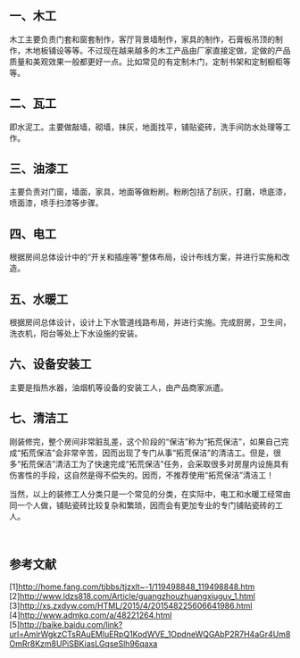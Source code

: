 ## **一、木工**
木工主要负责门套和窗套制作，客厅背景墙制作，家具的制作，石膏板吊顶的制作，木地板铺设等等。不过现在越来越多的木工产品由厂家直接定做，定做的产品质量和美观效果一般都更好一点。比如常见的有定制木门，定制书架和定制橱柜等等。
## **二、瓦工**
即水泥工。主要做敲墙，砌墙，抹灰，地面找平，铺贴瓷砖，洗手间防水处理等工作。
## **三、油漆工**
主要负责对门窗，墙面，家具，地面等做粉刷。粉刷包括了刮灰，打磨，喷底漆，喷面漆，喷手扫漆等步骤。
## **四、电工**
根据房间总体设计中的“开关和插座等”整体布局，设计布线方案，并进行实施和改造。
## **五、水暖工**
根据房间总体设计，设计上下水管道线路布局，并进行实施。完成厨房，卫生间，洗衣机，阳台等处上下水设施的安装。
## **六、设备安装工**
主要是指热水器，油烟机等设备的安装工人，由产品商家派遣。
## **七、清洁工**
刚装修完，整个房间非常脏乱差，这个阶段的“保洁”称为“拓荒保洁”，如果自己完成“拓荒保洁”会非常辛苦，因而出现了专门从事“拓荒保洁”的清洁工。但是，很多“拓荒保洁”清洁工为了快速完成“拓荒保洁”任务，会采取很多对房屋内设施具有伤害性的手段，这自然是得不偿失的。因而，不推荐使用“拓荒保洁”清洁工！

当然，以上的装修工人分类只是一个常见的分类，在实际中，电工和水暖工经常由同一个人做，铺贴瓷砖比较复杂和繁琐，因而会有更加专业的专门铺贴瓷砖的工人。

<br/>

## **参考文献**
[1]http://home.fang.com/tjbbs/tjzxlt~-1/119498848_119498848.htm<br/>
[2]http://www.ldzs818.com/Article/guangzhouzhuangxiuguv_1.html<br/> 
[3]http://xs.zxdyw.com/HTML/2015/4/201548225606641986.html<br/> 
[4]http://www.admkq.com/a/48221264.html<br/> 
[5]http://baike.baidu.com/link?url=AmlrWgkzCTsRAuEMluERpQ1KodWVE_1OpdneWQGAbP2R7H4aGr4Um8OmRr8Kzm8UPiSBKiasLGqseSlh96qaxa<br/>

